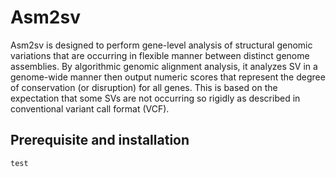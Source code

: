 # Asm2sv

Asm2sv is designed to perform gene-level analysis of structural genomic variations that are occurring in flexible manner between distinct genome assemblies. By algorithmic genomic alignment analysis, it analyzes SV in a genome-wide manner then output numeric scores that represent the degree of conservation (or disruption) for all genes. This is based on the expectation that some SVs are not occurring so rigidly as described in conventional variant call format (VCF).  



## Prerequisite and installation

```
test
```
